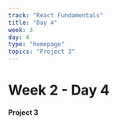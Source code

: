 ```yaml
---
track: "React Fundamentals"
title: "Day 4"
week: 3
day: 4
type: "homepage"
topics: "Project 3"
---
```



# Week 2 - Day 4

#### Project 3